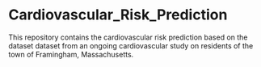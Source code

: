 # Cardiovascular_Risk_Prediction
This repository contains the cardiovascular risk prediction based on the dataset dataset from an ongoing cardiovascular study on residents of the town of Framingham, Massachusetts.
